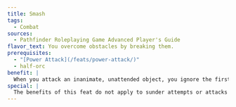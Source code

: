 ```yaml
---
title: Smash
tags:
  - Combat
sources:
  - Pathfinder Roleplaying Game Advanced Player's Guide
flavor_text: You overcome obstacles by breaking them.
prerequisites:
  - "[Power Attack](/feats/power-attack/)"
  - half-orc
benefit: |
  When you attack an inanimate, unattended object, you ignore the first 5 points of its hardness. You also receive a +5 bonus on Strength checks made to knock down or break open doors.
special: |
  The benefits of this feat do not apply to sunder attempts or attacks against constructs, only attacks on inanimate, unattended objects.
---
```


